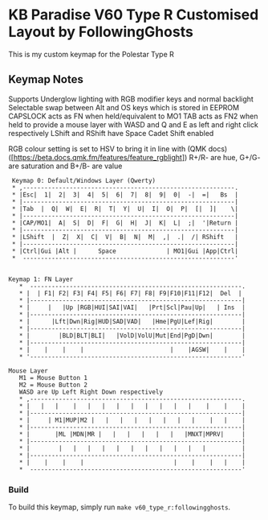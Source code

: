 KB Paradise V60 Type R Customised Layout by FollowingGhosts
======================

This is my custom keymap for the Polestar Type R

## Keymap Notes
Supports Underglow lighting with RGB modifier keys and normal backlight
Selectable swap between Alt and OS keys which is stored in EEPROM
CAPSLOCK acts as FN when held/equivalent to MO1
TAB acts as FN2 when held to provide a mouse layer with WASD and Q and E as left and right click respectively
LShift and RShift have Space Cadet Shift enabled

RGB colour setting is set to HSV to bring it in line with (QMK docs)([https://beta.docs.qmk.fm/features/feature_rgblight])
R+/R- are hue, G+/G- are saturation and B+/B- are value

```
 Keymap 0: Default/Windows Layer (Qwerty)
 * ,-----------------------------------------------------------.
 * |Esc|  1|  2|  3|  4|  5|  6|  7|  8|  9|  0|  -|  =|   Bs  |
 * |-----------------------------------------------------------|
 * |Tab  |  Q|  W|  E|  R|  T|  Y|  U|  I|  O|  P|  [|  ]|    \|
 * |-----------------------------------------------------------|
 * |CAP/MO1|  A|  S|  D|  F|  G|  H|  J|  K|  L|  ;|  '|Return |
 * |-----------------------------------------------------------|
 * |LShift  |  Z|  X|  C|  V|  B|  N|  M|  ,|  .|  /| RShift   |
 * |-----------------------------------------------------------|
 * |Ctrl|Gui |Alt |      Space              | MO1|Gui |App|Ctrl|
 *  -----------------------------------------------------------'


Keymap 1: FN Layer
   *  -----------------------------------------------------------.
   * |  | F1| F2| F3| F4| F5| F6| F7| F8| F9|F10|F11|F12|  Del  |
   * |-----------------------------------------------------------|
   * |     |   |Up |RGB|HUI|SAI|VAI|   |Prt|Scl|Pau|Up|   | Ins  |
   * |-----------------------------------------------------------|
   * |      |Lft|Dwn|Rig|HUD|SAD|VAD|   |Hme|PgU|Lef|Rig|        |
   * |-----------------------------------------------------------|
   * |        |BLD|BLT|BLI|   |VolD|VolU|Mut|End|PgD|Dwn|        |
   * |-----------------------------------------------------------|
   * |    |    |    |                        |    |AGSW|    |    |
   * '-----------------------------------------------------------'

Mouse Layer
   M1 = Mouse Button 1
   M2 = Mouse Button 2
   WASD are Up Left Right Down respectively
   * ,-----------------------------------------------------------.
   * |   |   |    |   |   |   |   |   |   |   |   |    |    |    |
   * |-----------------------------------------------------------|
   * |     | M1|MUP|M2 |   |   |   |   |   |   |   |    |   |    |
   * |-----------------------------------------------------------|
   * |       |ML |MDN|MR |   |   |   |   |   |   |MNXT|MPRV|     |
   * |-----------------------------------------------------------|
   * |        |   |   |   |   |   |   |   |   |   |   |          |
   * |-----------------------------------------------------------|
   * |    |    |    |                         |    |    |   |    |
   *  -----------------------------------------------------------'
```
### Build
To build this keymap, simply run `make v60_type_r:followingghosts`.
